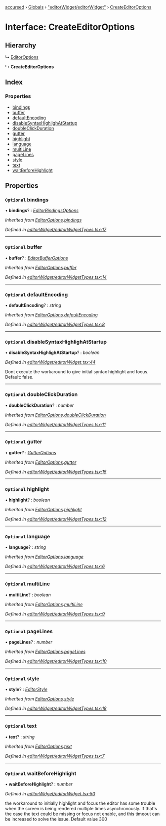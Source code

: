 [accursed](../README.md) › [Globals](../globals.md) › ["editorWidget/editorWidget"](../modules/_editorwidget_editorwidget_.md) › [CreateEditorOptions](_editorwidget_editorwidget_.createeditoroptions.md)

# Interface: CreateEditorOptions

## Hierarchy

  ↳ [EditorOptions](_editorwidget_editorwidgettypes_.editoroptions.md)

  ↳ **CreateEditorOptions**

## Index

### Properties

* [bindings](_editorwidget_editorwidget_.createeditoroptions.md#optional-bindings)
* [buffer](_editorwidget_editorwidget_.createeditoroptions.md#optional-buffer)
* [defaultEncoding](_editorwidget_editorwidget_.createeditoroptions.md#optional-defaultencoding)
* [disableSyntaxHighlighAtStartup](_editorwidget_editorwidget_.createeditoroptions.md#optional-disablesyntaxhighlighatstartup)
* [doubleClickDuration](_editorwidget_editorwidget_.createeditoroptions.md#optional-doubleclickduration)
* [gutter](_editorwidget_editorwidget_.createeditoroptions.md#optional-gutter)
* [highlight](_editorwidget_editorwidget_.createeditoroptions.md#optional-highlight)
* [language](_editorwidget_editorwidget_.createeditoroptions.md#optional-language)
* [multiLine](_editorwidget_editorwidget_.createeditoroptions.md#optional-multiline)
* [pageLines](_editorwidget_editorwidget_.createeditoroptions.md#optional-pagelines)
* [style](_editorwidget_editorwidget_.createeditoroptions.md#optional-style)
* [text](_editorwidget_editorwidget_.createeditoroptions.md#optional-text)
* [waitBeforeHighlight](_editorwidget_editorwidget_.createeditoroptions.md#optional-waitbeforehighlight)

## Properties

### `Optional` bindings

• **bindings**? : *[EditorBindingsOptions](_editorwidget_editorwidgettypes_.editorbindingsoptions.md)*

*Inherited from [EditorOptions](_editorwidget_editorwidgettypes_.editoroptions.md).[bindings](_editorwidget_editorwidgettypes_.editoroptions.md#optional-bindings)*

*Defined in [editorWidget/editorWidgetTypes.tsx:17](https://github.com/cancerberoSgx/accursed/blob/5b2518e/src/editorWidget/editorWidgetTypes.tsx#L17)*

___

### `Optional` buffer

• **buffer**? : *[EditorBufferOptions](_editorwidget_editorwidgettypes_.editorbufferoptions.md)*

*Inherited from [EditorOptions](_editorwidget_editorwidgettypes_.editoroptions.md).[buffer](_editorwidget_editorwidgettypes_.editoroptions.md#optional-buffer)*

*Defined in [editorWidget/editorWidgetTypes.tsx:14](https://github.com/cancerberoSgx/accursed/blob/5b2518e/src/editorWidget/editorWidgetTypes.tsx#L14)*

___

### `Optional` defaultEncoding

• **defaultEncoding**? : *string*

*Inherited from [EditorOptions](_editorwidget_editorwidgettypes_.editoroptions.md).[defaultEncoding](_editorwidget_editorwidgettypes_.editoroptions.md#optional-defaultencoding)*

*Defined in [editorWidget/editorWidgetTypes.tsx:8](https://github.com/cancerberoSgx/accursed/blob/5b2518e/src/editorWidget/editorWidgetTypes.tsx#L8)*

___

### `Optional` disableSyntaxHighlighAtStartup

• **disableSyntaxHighlighAtStartup**? : *boolean*

*Defined in [editorWidget/editorWidget.tsx:44](https://github.com/cancerberoSgx/accursed/blob/5b2518e/src/editorWidget/editorWidget.tsx#L44)*

Dont execute the workaround to give initial syntax highlight and focus. Default: false.

___

### `Optional` doubleClickDuration

• **doubleClickDuration**? : *number*

*Inherited from [EditorOptions](_editorwidget_editorwidgettypes_.editoroptions.md).[doubleClickDuration](_editorwidget_editorwidgettypes_.editoroptions.md#optional-doubleclickduration)*

*Defined in [editorWidget/editorWidgetTypes.tsx:11](https://github.com/cancerberoSgx/accursed/blob/5b2518e/src/editorWidget/editorWidgetTypes.tsx#L11)*

___

### `Optional` gutter

• **gutter**? : *[GutterOptions](_editorwidget_editorwidgettypes_.gutteroptions.md)*

*Inherited from [EditorOptions](_editorwidget_editorwidgettypes_.editoroptions.md).[gutter](_editorwidget_editorwidgettypes_.editoroptions.md#optional-gutter)*

*Defined in [editorWidget/editorWidgetTypes.tsx:15](https://github.com/cancerberoSgx/accursed/blob/5b2518e/src/editorWidget/editorWidgetTypes.tsx#L15)*

___

### `Optional` highlight

• **highlight**? : *boolean*

*Inherited from [EditorOptions](_editorwidget_editorwidgettypes_.editoroptions.md).[highlight](_editorwidget_editorwidgettypes_.editoroptions.md#optional-highlight)*

*Defined in [editorWidget/editorWidgetTypes.tsx:12](https://github.com/cancerberoSgx/accursed/blob/5b2518e/src/editorWidget/editorWidgetTypes.tsx#L12)*

___

### `Optional` language

• **language**? : *string*

*Inherited from [EditorOptions](_editorwidget_editorwidgettypes_.editoroptions.md).[language](_editorwidget_editorwidgettypes_.editoroptions.md#optional-language)*

*Defined in [editorWidget/editorWidgetTypes.tsx:6](https://github.com/cancerberoSgx/accursed/blob/5b2518e/src/editorWidget/editorWidgetTypes.tsx#L6)*

___

### `Optional` multiLine

• **multiLine**? : *boolean*

*Inherited from [EditorOptions](_editorwidget_editorwidgettypes_.editoroptions.md).[multiLine](_editorwidget_editorwidgettypes_.editoroptions.md#optional-multiline)*

*Defined in [editorWidget/editorWidgetTypes.tsx:9](https://github.com/cancerberoSgx/accursed/blob/5b2518e/src/editorWidget/editorWidgetTypes.tsx#L9)*

___

### `Optional` pageLines

• **pageLines**? : *number*

*Inherited from [EditorOptions](_editorwidget_editorwidgettypes_.editoroptions.md).[pageLines](_editorwidget_editorwidgettypes_.editoroptions.md#optional-pagelines)*

*Defined in [editorWidget/editorWidgetTypes.tsx:10](https://github.com/cancerberoSgx/accursed/blob/5b2518e/src/editorWidget/editorWidgetTypes.tsx#L10)*

___

### `Optional` style

• **style**? : *[EditorStyle](_editorwidget_editorwidgettypes_.editorstyle.md)*

*Inherited from [EditorOptions](_editorwidget_editorwidgettypes_.editoroptions.md).[style](_editorwidget_editorwidgettypes_.editoroptions.md#optional-style)*

*Defined in [editorWidget/editorWidgetTypes.tsx:18](https://github.com/cancerberoSgx/accursed/blob/5b2518e/src/editorWidget/editorWidgetTypes.tsx#L18)*

___

### `Optional` text

• **text**? : *string*

*Inherited from [EditorOptions](_editorwidget_editorwidgettypes_.editoroptions.md).[text](_editorwidget_editorwidgettypes_.editoroptions.md#optional-text)*

*Defined in [editorWidget/editorWidgetTypes.tsx:7](https://github.com/cancerberoSgx/accursed/blob/5b2518e/src/editorWidget/editorWidgetTypes.tsx#L7)*

___

### `Optional` waitBeforeHighlight

• **waitBeforeHighlight**? : *number*

*Defined in [editorWidget/editorWidget.tsx:50](https://github.com/cancerberoSgx/accursed/blob/5b2518e/src/editorWidget/editorWidget.tsx#L50)*

the workaround to initially highlight and focus the editor has some trouble when the screen is being
rendered multiple times asynchronously. If that's the case the text could be missing or focus not enable,
and this timeout can be increased to solve the issue. Default value 300
